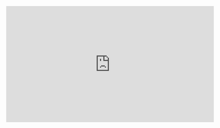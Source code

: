 <iframe width="560" height="315" src="https://www.youtube.com/embed/OoxO1jAGep0" title="YouTube video player" frameborder="0" allow="accelerometer; autoplay; clipboard-write; encrypted-media; gyroscope; picture-in-picture; web-share" allowfullscreen></iframe>
